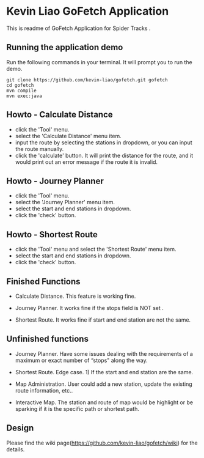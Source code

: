 # Kevin Liao GoFetch Application

This is readme of GoFetch Application for Spider Tracks .

## Running the application demo

Run the following commands in your terminal. It will prompt you to run the demo.

```terminal
git clone https://github.com/kevin-liao/gofetch.git gofetch
cd gofetch
mvn compile
mvn exec:java
```

## Howto - Calculate Distance

- click the 'Tool' menu. 
- select the 'Calculate Distance' menu item.
- input the route by selecting the stations in dropdown, or you can input the route manually.
- click the 'calculate' button. It will print the distance for the route, and it would print out an error message if the route it is invalid.

## Howto - Journey Planner

- click the 'Tool' menu. 
- select the 'Journey Planner' menu item.
- select the start and end stations in dropdown.
- click the 'check' button. 

## Howto - Shortest Route

- click the 'Tool' menu and select the 'Shortest Route' menu item.
- select the start and end stations in dropdown.
- click the 'check' button. 

## Finished Functions

- Calculate Distance. This feature is working fine.

- Journey Planner. It works fine if the stops field is NOT set .

- Shortest Route. It works fine if start and end station are not the same.

## Unfinished functions

- Journey Planner. Have some issues dealing with the requirements of a maximum or exact number of “stops" along the way. 

- Shortest Route. Edge case. 1) If the start and end station are the same.

- Map Administration. User could add a new station, update the existing route information, etc..

- Interactive Map. The station and route of map would be highlight or be sparking if it is the specific path or shortest path.

## Design

Please find the wiki page(https://github.com/kevin-liao/gofetch/wiki) for the details.
